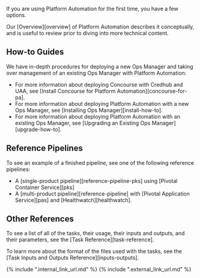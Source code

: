 If you are using Platform Automation for the first time,
you have a few options.

Our [Overview][overview] of Platform Automation describes it conceptually,
and is useful to review prior to diving into more technical content.

## How-to Guides

We have in-depth procedures for deploying a new Ops Manager and
taking over management of an existing Ops Manager
with Platform Automation:

- For more information about deploying Concourse with Credhub and UAA,
  see [Install Concourse for Platform Automation][concourse-for-pa].
- For more information about deploying Platform Automation
  with a new Ops Manager, see [Installing Ops Manager][install-how-to].
- For more information about deploying Platform Automation
  with an existing Ops Manager, see
  [Upgrading an Existing Ops Manager][upgrade-how-to].

## Reference Pipelines

To see an example of a finished pipeline,
see one of the following reference pipelines:

- A [single-product pipeline][reference-pipeline-pks] using [Pivotal Container Service][pks]
- A [multi-product pipeline][reference-pipeline]
  with [Pivotal Application Service][pas] and [Healthwatch][healthwatch].

## Other References

To see a list of all of the tasks, their usage, 
their inputs and outputs, and their parameters,
see the [Task Reference][task-reference].

To learn more about the format of the files used with the tasks, 
see the [Task Inputs and Outputs Reference][inputs-outputs].

{% include ".internal_link_url.md" %}
{% include ".external_link_url.md" %}
